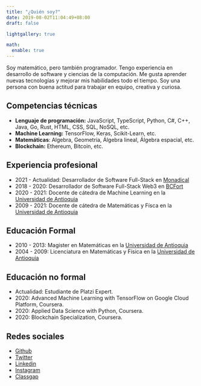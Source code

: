 ```yaml
---
title: "¿Quién soy?"
date: 2019-08-02T11:04:49+08:00
draft: false

lightgallery: true

math:
  enable: true
---
```


Soy matemático, pero también programador. Tengo experiencia en desarrollo de software y ciencias de la computación. Me gusta aprender nuevas tecnologías y mejorar mis habilidades todo el tiempo. Soy una persona con buena actitud para trabajar en equipo, creativa y curiosa.

## Competencias técnicas

* **Lenguaje de programación:** JavaScript, TypeScript, Python, C#, C++, Java, Go, Rust, HTML, CSS, SQL, NoSQL, etc.
* **Machine Learning:** TensorFlow, Keras, Scikit-Learn, etc.
* **Matemáticas**: Algebra, Geometría, Álgebra lineal, Álgebra espacial, etc.
* **Blockchain:** Ethereum, Bitcoin, etc.

## Experiencia profesional

* 2021 - Actualidad: Desarrollador de Software Full-Stack en [Monadical](https://monadical.com)
* 2018 - 2020: Desarrollador de Software Full-Stack Web3 en [BCFort](https://www.bcfort.com/)
* 2020 - 2021: Docente de cátedra de Machine Learning en la [Universidad de Antioquia](https://www.udea.edu.co/)
* 2009 - 2021: Docente de cátedra de Matemáticas y Físca en la [Universidad de Antioquia](https://www.udea.edu.co/)

## Educación Formal

* 2010 - 2013: Magister en Matemáticas en la [Universidad de Antioquia](https://www.udea.edu.co/)
* 2004 - 2009: Licenciatura en Matemáticas y Física en la [Universidad de Antioquia](https://www.udea.edu.co/)

## Educación no formal

* Actualidad: Estudiante de Platzi Expert.
* 2020: Advanced Machine Learning with TensorFlow on Google Cloud Platform, Coursera.
* 2020: Applied Data Science with Python, Coursera.
* 2020: Blockchain Specialization, Coursera.

## Redes sociales

  * [Github](https://github.com/asanchezyali)
  * [Twitter](https://twitter.com/asanchezyali)
  * [Linkedin](https://www.linkedin.com/in/asanchezyali/)
  * [Instagram](https://www.instagram.com/asanchezyali/)
  * [Classgap](https://www.classgap.com/es-co/tutor/alejandro-sanchez-yali)